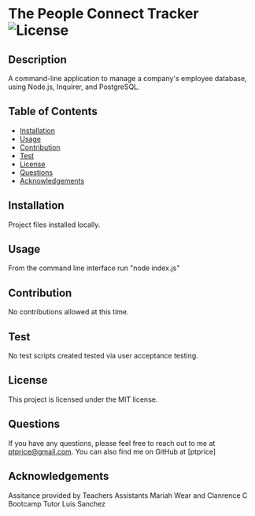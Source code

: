 
# The People Connect Tracker ![License](https://img.shields.io/badge/License-MIT-blue.svg) 
## Description
A command-line application to manage a company's employee database, using Node.js, Inquirer, and PostgreSQL.
## Table of Contents
* [Installation](#installation)
* [Usage](#usage)
* [Contribution](#contribution)
* [Test](#test)
* [License](#license)
* [Questions](#questions)
* [Acknowledgements](#acknowledgements)
## Installation
Project files installed locally. 
## Usage
From the command line interface run "node index.js"
## Contribution
No contributions allowed at this time. 
## Test
No test scripts created tested via user acceptance testing.
## License
This project is licensed under the MIT license.
## Questions
If you have any questions, please feel free to reach out to me at ptprice@gmail.com. You can also find me on GitHub at [ptprice]
## Acknowledgements
Assitance provided by 
Teachers Assistants Mariah Wear and Clanrence C
Bootcamp Tutor Luis Sanchez